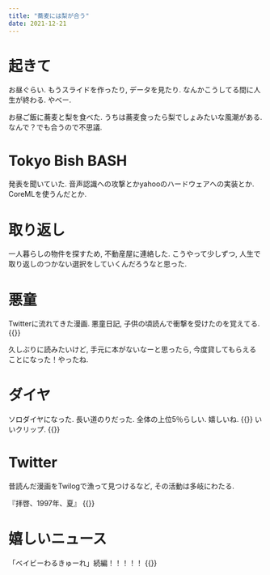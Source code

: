 ```yaml
---
title: "蕎麦には梨が合う"
date: 2021-12-21
---
```


# 起きて
お昼ぐらい. もうスライドを作ったり, データを見たり. なんかこうしてる間に人生が終わる. やべー.

お昼ご飯に蕎麦と梨を食べた. うちは蕎麦食ったら梨でしょみたいな風潮がある. なんで？でも合うので不思議.


# Tokyo Bish BASH
発表を聞いていた. 音声認識への攻撃とかyahooのハードウェアへの実装とか. CoreMLを使うんだとか.
# 取り返し
一人暮らしの物件を探すため, 不動産屋に連絡した. こうやって少しずつ, 人生で取り返しのつかない選択をしていくんだろうなと思った.

# 悪童

Twitterに流れてきた漫画. 悪童日記, 子供の頃読んで衝撃を受けたのを覚えてる.  
{{<tweet user="dango_bot" id="1473195080219791366">}}

久しぶりに読みたいけど, 手元に本がないなーと思ったら, 今度貸してもらえることになった！やったね.

# ダイヤ
ソロダイヤになった. 長い道のりだった. 全体の上位5％らしい. 嬉しいね.
{{<tweet user="dango_bot" id="1473307865809297408">}}
いいクリップ.
{{<tweet user="dango_bot" id="1473312060209790979">}}
# Twitter
昔読んだ漫画をTwilogで漁って見つけるなど, その活動は多岐にわたる.

『拝啓、1997年、夏』
{{<tweet user="dango_bot" id="1473150570198626304">}}

# 嬉しいニュース
「ベイビーわるきゅーれ」続編！！！！！
{{<tweet user="dango_bot" id="1473253790220718087">}}

